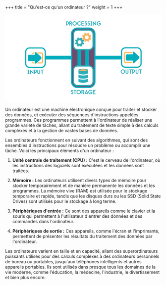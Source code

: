+++
title = "Qu'est-ce qu'un ordinateur ?"
weight = 1
+++

![Schéma d'un ordinateur](ordinateur.png)

Un ordinateur est une machine électronique conçue pour traiter et stocker des données, et exécuter des séquences d'instructions appelées programmes. Ces programmes permettent à l'ordinateur de réaliser une grande variété de tâches, allant du traitement de texte simple à des calculs complexes et à la gestion de vastes bases de données.

Les ordinateurs fonctionnent en suivant des algorithmes, qui sont des ensembles d'instructions pour résoudre un problème ou accomplir une tâche. Voici les principaux éléments d'un ordinateur :

1. **Unité centrale de traitement (CPU) :** C'est le cerveau de l'ordinateur, où les instructions des logiciels sont exécutées et les données sont traitées.

2. **Mémoire :** Les ordinateurs utilisent divers types de mémoire pour stocker temporairement et de manière permanente les données et les programmes. La mémoire vive (RAM) est utilisée pour le stockage temporaire et rapide, tandis que les disques durs ou les SSD (Solid State Drives) sont utilisés pour le stockage à long terme.

3. **Périphériques d'entrée :** Ce sont des appareils comme le clavier et la souris qui permettent à l'utilisateur d'entrer des données et des commandes dans l'ordinateur.

4. **Périphériques de sortie :** Ces appareils, comme l'écran et l'imprimante, permettent de présenter les résultats du traitement des données par l'ordinateur.

Les ordinateurs varient en taille et en capacité, allant des superordinateurs puissants utilisés pour des calculs complexes à des ordinateurs personnels de bureau ou portables, jusqu'aux téléphones intelligents et autres appareils portables. Ils sont utilisés dans presque tous les domaines de la vie moderne, comme l'éducation, la médecine, l'industrie, le divertissement et bien plus encore.